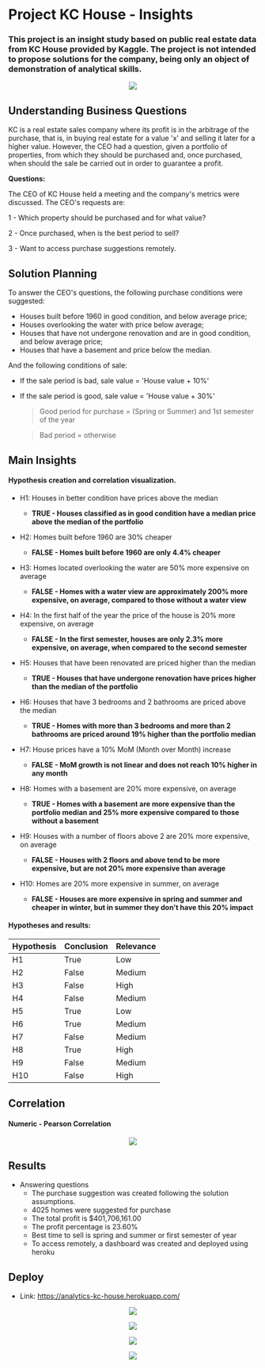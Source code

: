 # Project KC House - Insights

### This project is an insight study based on public real estate data from KC House provided by Kaggle. The project is not intended to propose solutions for the company, being only an object of demonstration of analytical skills.

<p align="center">
  <img src="images/wall.jfif"/>
</p>

## Understanding Business Questions 
KC is a real estate sales company where its profit is in the arbitrage of the purchase, that is, 
in buying real estate for a value 'x' and selling it later for a higher value. However, the CEO had 
a question, given a portfolio of properties, from which they should be purchased and, once purchased, 
when should the sale be carried out in order to guarantee a profit. 

**Questions:**

The CEO of KC House held a meeting and the company's metrics were discussed. The CEO's requests are:

1 - Which property should be purchased and for what value?

2 - Once purchased, when is the best period to sell?

3 - Want to access purchase suggestions remotely.


## Solution Planning

To answer the CEO's questions, the following purchase conditions were suggested:
- Houses built before 1960 in good condition, and below average price;
- Houses overlooking the water with price below average;
- Houses that have not undergone renovation and are in good condition, and below average price;
- Houses that have a basement and price below the median.

And the following conditions of sale:
- If the sale period is bad, sale value = 'House value + 10%'
- If the sale period is good, sale value = 'House value + 30%'
     > Good period for purchase = (Spring or Summer) and 1st semester of the year

     > Bad period = otherwise

## Main Insights

#### Hypothesis creation and correlation visualization.

- H1: Houses in better condition have prices above the median
  - **TRUE - Houses classified as in good condition have a median price above the median of the portfolio**

- H2: Homes built before 1960 are 30% cheaper
  - **FALSE - Homes built before 1960 are only 4.4% cheaper**
  
- H3: Homes located overlooking the water are 50% more expensive on average
  - **FALSE - Homes with a water view are approximately 200% more expensive, on average, compared to those without a water view**
  
- H4: In the first half of the year the price of the house is 20% more expensive, on average
  - **FALSE - In the first semester, houses are only 2.3% more expensive, on average, when compared to the second semester**

- H5: Houses that have been renovated are priced higher than the median
  - **TRUE - Houses that have undergone renovation have prices higher than the median of the portfolio**

- H6: Houses that have 3 bedrooms and 2 bathrooms are priced above the median
  - **TRUE - Homes with more than 3 bedrooms and more than 2 bathrooms are priced around 19% higher than the portfolio median**

- H7: House prices have a 10% MoM (Month over Month) increase
  - **FALSE - MoM growth is not linear and does not reach 10% higher in any month**

- H8: Homes with a basement are 20% more expensive, on average
  - **TRUE - Homes with a basement are more expensive than the portfolio median and 25% more expensive compared to those without a basement**

- H9: Houses with a number of floors above 2 are 20% more expensive, on average
  - **FALSE - Houses with 2 floors and above tend to be more expensive, but are not 20% more expensive than average**

- H10: Homes are 20% more expensive in summer, on average
  - **FALSE - Houses are more expensive in spring and summer and cheaper in winter, but in summer they don't have this 20% impact**



#### Hypotheses and results:

|Hypothesis  |  Conclusion  |  Relevance  |
|----------- | -----------  | ------------|
|H1          | True         | Low         |
|H2          | False        | Medium      |
|H3          | False        | High        |
|H4          | False        | Medium      |
|H5          | True         | Low         |
|H6          | True         | Medium      |
|H7          | False        | Medium      |
|H8          | True         | High        |
|H9          | False        | Medium      |
|H10         | False        | High        |


## Correlation

#### Numeric - Pearson Correlation
<p align="center">
  <img src="images/corr.png"/>
</p>

## Results

* Answering questions
  - The purchase suggestion was created following the solution assumptions.
  - 4025 homes were suggested for purchase
  - The total profit is $401,706,161.00 
  - The profit percentage is 23.60%
  - Best time to sell is spring and summer or first semester of year
  - To access remotely, a dashboard was created and deployed using heroku 

## Deploy

- Link: https://analytics-kc-house.herokuapp.com/

<p align="center">
  <img src="images/i3.jpeg"/>
</p>

<p align="center">
  <img src="images/i4.jpeg"/>
</p>

<p align="center">
  <img src="images/i1.jpeg"/>
</p>

<p align="center">
  <img src="images/i2.jpeg"/>
</p>



